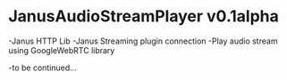 # JanusAudioStreamPlayer v0.1alpha

-Janus HTTP Lib
-Janus Streaming plugin connection
-Play audio stream using GoogleWebRTC library

-to be continued...
